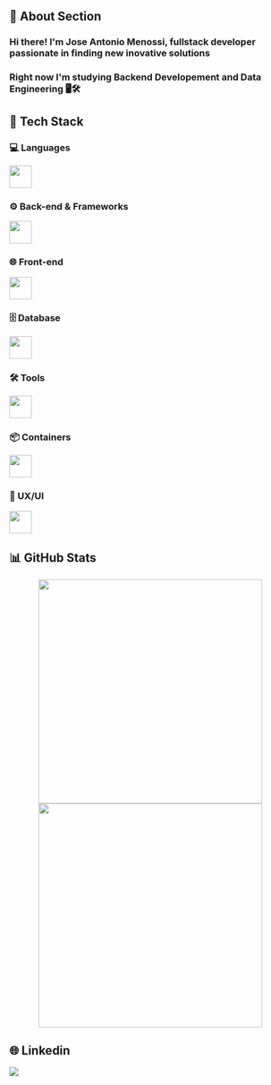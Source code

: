 ## 👋 About Section

### Hi there! I'm Jose Antonio Menossi, fullstack developer passionate in finding new inovative solutions
### Right now I'm studying Backend Developement and Data Engineering 🖥️🛠️

## 🎯 Tech Stack  

### 💻 Languages  
<div align="left">
  <img src="https://skillicons.dev/icons?i=python,js,ts,cs,c" height="40"/>
</div>

### ⚙️ Back-end & Frameworks  
<div align="left">
  <img src="https://skillicons.dev/icons?i=nodejs,express,nestjs,django" height="40"/>
</div>

### 🌐 Front-end  
<div align="left">
  <img src="https://skillicons.dev/icons?i=html,css,react,vue,vite" height="40"/>
</div>

### 🗄 Database
<div align="left">
  <img
src="https://skillicons.dev/icons?i=mysql,mongodb" height="40"/>
</div>

### 🛠️ Tools  
<div align="left">
  <img src="https://skillicons.dev/icons?i=git,github,postman,vscode,visualstudio,pycharm" height="40"/>
</div>

### 📦 Containers  
<div align="left">
  <img src="https://skillicons.dev/icons?i=docker,kubernetes" height="40"/>
</div>

### 🎨 UX/UI  
<div align="left">
  <img src="https://skillicons.dev/icons?i=figma" height="40"/>
</div>

## 📊 GitHub Stats  
<div align="center" display>
  <img width="400rem" src="https://github-readme-stats.vercel.app/api?username=MenossiJose&theme=synthwave&hide_rank=false" />
  <br>
  <img width="400rem" src="https://github-readme-stats.vercel.app/api/top-langs/?username=MenossiJose&langs_count=8&theme=synthwave&layout=donut" />
</div>

## 🌐 Linkedin

<a href="https://www.linkedin.com/in/jose-antonio-menossi/" target="_blank">
  <img src="https://img.shields.io/badge/LinkedIn-%230077B5.svg?style=for-the-badge&logo=linkedin&logoColor=white">
</a>



